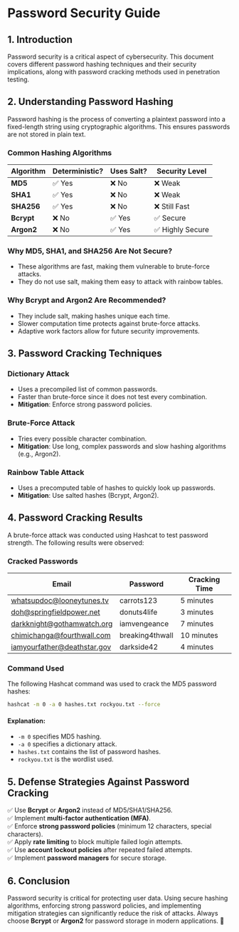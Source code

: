 # Password Security Guide

## 1. Introduction

Password security is a critical aspect of cybersecurity. This document covers different password hashing techniques and their security implications, along with password cracking methods used in penetration testing.

## 2. Understanding Password Hashing

Password hashing is the process of converting a plaintext password into a fixed-length string using cryptographic algorithms. This ensures passwords are not stored in plain text.

### Common Hashing Algorithms

| Algorithm | Deterministic? | Uses Salt? | Security Level |
|-----------|--------------|-----------|---------------|
| **MD5** | ✅ Yes | ❌ No | ❌ Weak |
| **SHA1** | ✅ Yes | ❌ No | ❌ Weak |
| **SHA256** | ✅ Yes | ❌ No | ❌ Still Fast |
| **Bcrypt** | ❌ No | ✅ Yes | ✅ Secure |
| **Argon2** | ❌ No | ✅ Yes | ✅ Highly Secure |

### Why MD5, SHA1, and SHA256 Are Not Secure?

- These algorithms are fast, making them vulnerable to brute-force attacks.
- They do not use salt, making them easy to attack with rainbow tables.

### Why Bcrypt and Argon2 Are Recommended?

- They include salt, making hashes unique each time.
- Slower computation time protects against brute-force attacks.
- Adaptive work factors allow for future security improvements.

## 3. Password Cracking Techniques

### Dictionary Attack

- Uses a precompiled list of common passwords.
- Faster than brute-force since it does not test every combination.
- **Mitigation**: Enforce strong password policies.

### Brute-Force Attack

- Tries every possible character combination.
- **Mitigation**: Use long, complex passwords and slow hashing algorithms (e.g., Argon2).

### Rainbow Table Attack

- Uses a precomputed table of hashes to quickly look up passwords.
- **Mitigation**: Use salted hashes (Bcrypt, Argon2).

## 4. Password Cracking Results

A brute-force attack was conducted using Hashcat to test password strength. The following results were observed:

### Cracked Passwords

| Email | Password | Cracking Time |
|----------------------------|---------------|----------------|
| whatsupdoc@looneytunes.tv | carrots123 | 5 minutes |
| doh@springfieldpower.net | donuts4life | 3 minutes |
| darkknight@gothamwatch.org | iamvengeance | 7 minutes |
| chimichanga@fourthwall.com | breaking4thwall | 10 minutes |
| iamyourfather@deathstar.gov | darkside42 | 4 minutes |

### Command Used

The following Hashcat command was used to crack the MD5 password hashes:

```sh
hashcat -m 0 -a 0 hashes.txt rockyou.txt --force
```

#### Explanation:

- `-m 0` specifies MD5 hashing.
- `-a 0` specifies a dictionary attack.
- `hashes.txt` contains the list of password hashes.
- `rockyou.txt` is the wordlist used.

## 5. Defense Strategies Against Password Cracking

✅ Use **Bcrypt** or **Argon2** instead of MD5/SHA1/SHA256.  
✅ Implement **multi-factor authentication (MFA)**.  
✅ Enforce **strong password policies** (minimum 12 characters, special characters).  
✅ Apply **rate limiting** to block multiple failed login attempts.  
✅ Use **account lockout policies** after repeated failed attempts.  
✅ Implement **password managers** for secure storage.  

## 6. Conclusion

Password security is critical for protecting user data. Using secure hashing algorithms, enforcing strong password policies, and implementing mitigation strategies can significantly reduce the risk of attacks. Always choose **Bcrypt** or **Argon2** for password storage in modern applications. 🚀

